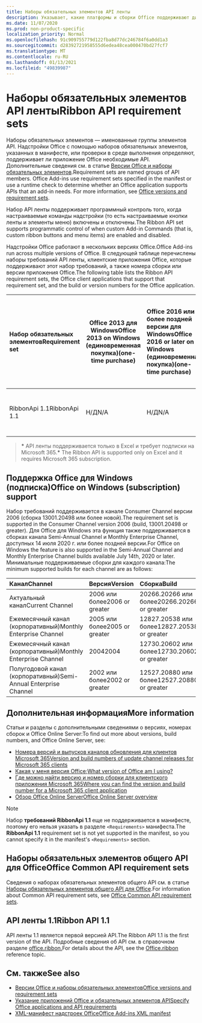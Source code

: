 ```yaml
---
title: Наборы обязательных элементов API ленты
description: Указывает, какие платформы и сборки Office поддерживают динамические API ленты.
ms.date: 11/07/2020
ms.prod: non-product-specific
localization_priority: Normal
ms.openlocfilehash: 91c909755779d122fba8d77dc246784f6a0dd1a3
ms.sourcegitcommit: d28392721958555d6edea48cea000470bd27fcf7
ms.translationtype: MT
ms.contentlocale: ru-RU
ms.lasthandoff: 01/13/2021
ms.locfileid: "49839987"
---
```

# <a name="ribbon-api-requirement-sets"></a><span data-ttu-id="82c0d-103">Наборы обязательных элементов API ленты</span><span class="sxs-lookup"><span data-stu-id="82c0d-103">Ribbon API requirement sets</span></span>

<span data-ttu-id="82c0d-p101">Наборы обязательных элементов — именованные группы элементов API. Надстройки Office с помощью наборов обязательных элементов, указанных в манифесте, или проверки в среде выполнения определяют, поддерживает ли приложение Office необходимые API. Дополнительные сведения см. в статье [Версии Office и наборы обязательных элементов](../../develop/office-versions-and-requirement-sets.md).</span><span class="sxs-lookup"><span data-stu-id="82c0d-p101">Requirement sets are named groups of API members. Office Add-ins use requirement sets specified in the manifest or use a runtime check to determine whether an Office application supports APIs that an add-in needs. For more information, see [Office versions and requirement sets](../../develop/office-versions-and-requirement-sets.md).</span></span>

<span data-ttu-id="82c0d-107">Набор API ленты поддерживает программный контроль того, когда настраиваемые команды надстройки (то есть настраиваемые кнопки ленты и элементы меню) включены и отключены.</span><span class="sxs-lookup"><span data-stu-id="82c0d-107">The Ribbon API set supports programmatic control of when custom Add-in Commands (that is, custom ribbon buttons and menu items) are enabled and disabled.</span></span>

<span data-ttu-id="82c0d-108">Надстройки Office работают в нескольких версиях Office.</span><span class="sxs-lookup"><span data-stu-id="82c0d-108">Office Add-ins run across multiple versions of Office.</span></span> <span data-ttu-id="82c0d-109">В следующей таблице перечислены наборы требований API ленты, клиентские приложения Office, которые поддерживают этот набор требований, а также номера сборки или версии приложения Office.</span><span class="sxs-lookup"><span data-stu-id="82c0d-109">The following table lists the Ribbon API requirement sets, the Office client applications that support that requirement set, and the build or version numbers for the Office application.</span></span>

|  <span data-ttu-id="82c0d-110">Набор обязательных элементов</span><span class="sxs-lookup"><span data-stu-id="82c0d-110">Requirement set</span></span>  | <span data-ttu-id="82c0d-111">Office 2013 для Windows</span><span class="sxs-lookup"><span data-stu-id="82c0d-111">Office 2013 on Windows</span></span><br><span data-ttu-id="82c0d-112">(единовременная покупка)</span><span class="sxs-lookup"><span data-stu-id="82c0d-112">(one-time purchase)</span></span> | <span data-ttu-id="82c0d-113">Office 2016 или более поздней версии для Windows</span><span class="sxs-lookup"><span data-stu-id="82c0d-113">Office 2016 or later on Windows</span></span><br><span data-ttu-id="82c0d-114">(единовременная покупка)</span><span class="sxs-lookup"><span data-stu-id="82c0d-114">(one-time purchase)</span></span>   | <span data-ttu-id="82c0d-115">Office для Windows\*</span><span class="sxs-lookup"><span data-stu-id="82c0d-115">Office on Windows\*</span></span><br><span data-ttu-id="82c0d-116">(подключено к подписке на Microsoft 365)</span><span class="sxs-lookup"><span data-stu-id="82c0d-116">(connected to a Microsoft 365 subscription)</span></span> |  <span data-ttu-id="82c0d-117">Office для iPad</span><span class="sxs-lookup"><span data-stu-id="82c0d-117">Office on iPad</span></span><br><span data-ttu-id="82c0d-118">(подключено к подписке на Microsoft 365)</span><span class="sxs-lookup"><span data-stu-id="82c0d-118">(connected to a Microsoft 365 subscription)</span></span>  |  <span data-ttu-id="82c0d-119">Office для Mac\*</span><span class="sxs-lookup"><span data-stu-id="82c0d-119">Office on Mac\*</span></span><br><span data-ttu-id="82c0d-120">(подключено к подписке на Microsoft 365)</span><span class="sxs-lookup"><span data-stu-id="82c0d-120">(connected to a Microsoft 365 subscription)</span></span>  | <span data-ttu-id="82c0d-121">Office в Интернете\*</span><span class="sxs-lookup"><span data-stu-id="82c0d-121">Office on the web\*</span></span>  |  <span data-ttu-id="82c0d-122">Office Online Server</span><span class="sxs-lookup"><span data-stu-id="82c0d-122">Office Online Server</span></span>  |
|:-----|-----|:-----|:-----|:-----|:-----|:-----|:-----|
| <span data-ttu-id="82c0d-123">RibbonApi 1.1</span><span class="sxs-lookup"><span data-stu-id="82c0d-123">RibbonApi 1.1</span></span>  | <span data-ttu-id="82c0d-124">Н/Д</span><span class="sxs-lookup"><span data-stu-id="82c0d-124">N/A</span></span> | <span data-ttu-id="82c0d-125">Н/Д</span><span class="sxs-lookup"><span data-stu-id="82c0d-125">N/A</span></span> | <span data-ttu-id="82c0d-126">См. службу поддержки</span><span class="sxs-lookup"><span data-stu-id="82c0d-126">See support</span></span><br><span data-ttu-id="82c0d-127">раздел ниже</span><span class="sxs-lookup"><span data-stu-id="82c0d-127">section below</span></span> | <span data-ttu-id="82c0d-128">Недоступно</span><span class="sxs-lookup"><span data-stu-id="82c0d-128">N/A</span></span> | <span data-ttu-id="82c0d-129">16.38</span><span class="sxs-lookup"><span data-stu-id="82c0d-129">16.38</span></span> | <span data-ttu-id="82c0d-130">Ноябрь 2020 г.</span><span class="sxs-lookup"><span data-stu-id="82c0d-130">November, 2020</span></span> | <span data-ttu-id="82c0d-131">Недоступно</span><span class="sxs-lookup"><span data-stu-id="82c0d-131">N/A</span></span>|

> <span data-ttu-id="82c0d-132">**&#42;** API ленты поддерживается только в Excel и требует подписки на Microsoft 365.</span><span class="sxs-lookup"><span data-stu-id="82c0d-132">**&#42;** The Ribbon API is supported only on Excel and it requires Microsoft 365 subscription.</span></span>

## <a name="office-on-windows-subscription-support"></a><span data-ttu-id="82c0d-133">Поддержка Office для Windows (подписка)</span><span class="sxs-lookup"><span data-stu-id="82c0d-133">Office on Windows (subscription) support</span></span>

<span data-ttu-id="82c0d-134">Набор требований поддерживается в канале Consumer Channel версии 2006 (сборка 13001.20498 или более новой).</span><span class="sxs-lookup"><span data-stu-id="82c0d-134">The requirement set is supported in the Consumer Channel version 2006 (build, 13001.20498 or greater).</span></span> <span data-ttu-id="82c0d-135">Для Office для Windows эта функция также поддерживается в сборках канала Semi-Annual Channel и Monthly Enterprise Channel, доступных 14 июля 2020 г. или более поздней версии.</span><span class="sxs-lookup"><span data-stu-id="82c0d-135">For Office on Windows the feature is also supported in the Semi-Annual Channel and Monthly Enterprise Channel builds available July 14th, 2020 or later.</span></span> <span data-ttu-id="82c0d-136">Минимальные поддерживаемые сборки для каждого канала:</span><span class="sxs-lookup"><span data-stu-id="82c0d-136">The minimum supported builds for each channel are as follows:</span></span>  

|<span data-ttu-id="82c0d-137">Канал</span><span class="sxs-lookup"><span data-stu-id="82c0d-137">Channel</span></span> | <span data-ttu-id="82c0d-138">Версия</span><span class="sxs-lookup"><span data-stu-id="82c0d-138">Version</span></span> | <span data-ttu-id="82c0d-139">Сборка</span><span class="sxs-lookup"><span data-stu-id="82c0d-139">Build</span></span>|
|:-----|:-----|:-----|
|<span data-ttu-id="82c0d-140">Актуальный канал</span><span class="sxs-lookup"><span data-stu-id="82c0d-140">Current Channel</span></span> | <span data-ttu-id="82c0d-141">2006 или более</span><span class="sxs-lookup"><span data-stu-id="82c0d-141">2006 or greater</span></span> | <span data-ttu-id="82c0d-142">20266.20266 или более</span><span class="sxs-lookup"><span data-stu-id="82c0d-142">20266.20266 or greater</span></span>|
|<span data-ttu-id="82c0d-143">Ежемесячный канал (корпоративный)</span><span class="sxs-lookup"><span data-stu-id="82c0d-143">Monthly Enterprise Channel</span></span> | <span data-ttu-id="82c0d-144">2005 или более</span><span class="sxs-lookup"><span data-stu-id="82c0d-144">2005 or greater</span></span> | <span data-ttu-id="82c0d-145">12827.20538 или более</span><span class="sxs-lookup"><span data-stu-id="82c0d-145">12827.20538 or greater</span></span>|
|<span data-ttu-id="82c0d-146">Ежемесячный канал (корпоративный)</span><span class="sxs-lookup"><span data-stu-id="82c0d-146">Monthly Enterprise Channel</span></span> | <span data-ttu-id="82c0d-147">2004</span><span class="sxs-lookup"><span data-stu-id="82c0d-147">2004</span></span> | <span data-ttu-id="82c0d-148">12730.20602 или более</span><span class="sxs-lookup"><span data-stu-id="82c0d-148">12730.20602 or greater</span></span>|
|<span data-ttu-id="82c0d-149">Полугодовой канал (корпоративный)</span><span class="sxs-lookup"><span data-stu-id="82c0d-149">Semi-Annual Enterprise Channel</span></span> | <span data-ttu-id="82c0d-150">2002 или более</span><span class="sxs-lookup"><span data-stu-id="82c0d-150">2002 or greater</span></span> | <span data-ttu-id="82c0d-151">12527.20880 или более</span><span class="sxs-lookup"><span data-stu-id="82c0d-151">12527.20880 or greater</span></span>|

## <a name="more-information"></a><span data-ttu-id="82c0d-152">Дополнительная информация</span><span class="sxs-lookup"><span data-stu-id="82c0d-152">More information</span></span>

<span data-ttu-id="82c0d-153">Статьи и разделы с дополнительными сведениями о версиях, номерах сборок и Office Online Server:</span><span class="sxs-lookup"><span data-stu-id="82c0d-153">To find out more about versions, build numbers, and Office Online Server, see:</span></span>

- [<span data-ttu-id="82c0d-154">Номера версий и выпусков каналов обновления для клиентов Microsoft 365</span><span class="sxs-lookup"><span data-stu-id="82c0d-154">Version and build numbers of update channel releases for Microsoft 365 clients</span></span>](https://support.office.com/article/version-and-build-numbers-of-update-channel-releases-ae942449-1fca-4484-898b-a933ea23def7)
- <span data-ttu-id="82c0d-155">[Какая у меня версия Office](https://support.office.com/article/What-version-of-Office-am-I-using-932788b8-a3ce-44bf-bb09-e334518b8b19);</span><span class="sxs-lookup"><span data-stu-id="82c0d-155">[What version of Office am I using?](https://support.office.com/article/What-version-of-Office-am-I-using-932788b8-a3ce-44bf-bb09-e334518b8b19)</span></span>
- [<span data-ttu-id="82c0d-156">Где можно найти версию и номер сборки для клиентского приложения Microsoft 365</span><span class="sxs-lookup"><span data-stu-id="82c0d-156">Where you can find the version and build number for a Microsoft 365 client application</span></span>](https://support.office.com/article/version-and-build-numbers-of-update-channel-releases-ae942449-1fca-4484-898b-a933ea23def7)
- [<span data-ttu-id="82c0d-157">Обзор Office Online Server</span><span class="sxs-lookup"><span data-stu-id="82c0d-157">Office Online Server overview</span></span>](/officeonlineserver/office-online-server-overview)

> [!NOTE]
> <span data-ttu-id="82c0d-158">Набор **требований RibbonApi 1.1** еще не поддерживается в манифесте, поэтому его нельзя указать в разделе `<Requirements>` манифеста.</span><span class="sxs-lookup"><span data-stu-id="82c0d-158">The **RibbonApi 1.1** requirement set is not yet supported in the manifest, so you cannot specify it in the manifest's `<Requirements>` section.</span></span>


## <a name="office-common-api-requirement-sets"></a><span data-ttu-id="82c0d-159">Наборы обязательных элементов общего API для Office</span><span class="sxs-lookup"><span data-stu-id="82c0d-159">Office Common API requirement sets</span></span>

<span data-ttu-id="82c0d-160">Сведения о наборах обязательных элементов общего API см. в статье [Наборы обязательных элементов общего API для Office](office-add-in-requirement-sets.md).</span><span class="sxs-lookup"><span data-stu-id="82c0d-160">For information about Common API requirement sets, see [Office Common API requirement sets](office-add-in-requirement-sets.md).</span></span>

## <a name="ribbon-api-11"></a><span data-ttu-id="82c0d-161">API ленты 1.1</span><span class="sxs-lookup"><span data-stu-id="82c0d-161">Ribbon API 1.1</span></span>

<span data-ttu-id="82c0d-162">API ленты 1.1 является первой версией API.</span><span class="sxs-lookup"><span data-stu-id="82c0d-162">The Ribbon API 1.1 is the first version of the API.</span></span> <span data-ttu-id="82c0d-163">Подробные сведения об API см. в справочном разделе [office.ribbon.](/javascript/api/office/office.ribbon)</span><span class="sxs-lookup"><span data-stu-id="82c0d-163">For details about the API, see the [Office.ribbon ](/javascript/api/office/office.ribbon) reference topic.</span></span>

## <a name="see-also"></a><span data-ttu-id="82c0d-164">См. также</span><span class="sxs-lookup"><span data-stu-id="82c0d-164">See also</span></span>

- [<span data-ttu-id="82c0d-165">Версии Office и наборы обязательных элементов</span><span class="sxs-lookup"><span data-stu-id="82c0d-165">Office versions and requirement sets</span></span>](../../develop/office-versions-and-requirement-sets.md)
- [<span data-ttu-id="82c0d-166">Указание приложений Office и обязательных элементов API</span><span class="sxs-lookup"><span data-stu-id="82c0d-166">Specify Office applications and API requirements</span></span>](../../develop/specify-office-hosts-and-api-requirements.md)
- [<span data-ttu-id="82c0d-167">XML-манифест надстроек Office</span><span class="sxs-lookup"><span data-stu-id="82c0d-167">Office Add-ins XML manifest</span></span>](../../develop/add-in-manifests.md)